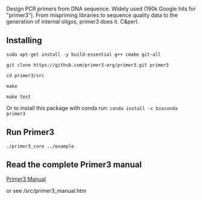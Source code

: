 Design PCR primers from DNA sequence. Widely used (190k Google hits for "primer3").
From mispriming libraries to sequence quality data to the generation of internal
oligos, primer3 does it. C&perl.

Installing
----------

`sudo apt-get install -y build-essential g++ cmake git-all`

`git clone https://github.com/primer3-org/primer3.git primer3`

`cd primer3/src`

`make`

`make test`

Or to install this package with conda run:
`conda install -c bioconda primer3` 

Run Primer3
-----------

`./primer3_core ../example`


Read the complete Primer3 manual
--------------------------------
[Primer3 Manual](http://primer3.org/primer3_manual.htm)

or see /src/primer3_manual.htm
